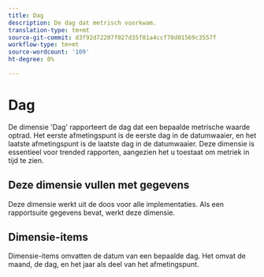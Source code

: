 ```yaml
---
title: Dag
description: De dag dat metrisch voorkwam.
translation-type: tm+mt
source-git-commit: d3f92d72207f027d35f81a4ccf70d01569c3557f
workflow-type: tm+mt
source-wordcount: '109'
ht-degree: 0%

---
```



# Dag

De dimensie &#39;Dag&#39; rapporteert de dag dat een bepaalde metrische waarde optrad. Het eerste afmetingspunt is de eerste dag in de datumwaaier, en het laatste afmetingspunt is de laatste dag in de datumwaaier. Deze dimensie is essentieel voor trended rapporten, aangezien het u toestaat om metriek in tijd te zien.

## Deze dimensie vullen met gegevens

Deze dimensie werkt uit de doos voor alle implementaties. Als een rapportsuite gegevens bevat, werkt deze dimensie.

## Dimensie-items

Dimensie-items omvatten de datum van een bepaalde dag. Het omvat de maand, de dag, en het jaar als deel van het afmetingspunt.
